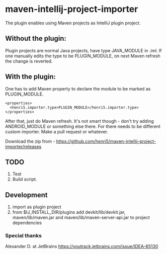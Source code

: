 # maven-intellij-project-importer

The plugin enables using Maven projects as IntelliJ plugin project. 
## Without the plugin:
Plugin projects are normal Java projects, have type JAVA_MODULE in .iml. If one manually edits the type to be PLUGIN_MODULE, on 
next Maven refresh the change is reverted.
## With the plugin:
One has to add Maven property to declare the module to be marked as PLUGIN_MODULE.
```
<properties>
  <henri5.importer.type>PLUGIN_MODULE</henri5.importer.type>
</properties>
```
After that, just do Maven refresh. 
It's not smart though - don't try adding ANDROID_MODULE or something else there. For there needs to be different custom importer. 
Make a pull request or whatever.

Download the zip from - https://github.com/henri5/maven-intellij-project-importer/releases

## TODO
1. Test
2. Build script. 

## Development
1. import as plugin project
2. from $IJ_INSTALL_DIR/plugins add devkit/lib/devkit.jar, maven/lib/maven.jar and maven/lib/maven-server-api.jar to project dependencies

### Special thanks
Alexander D. at JetBrains https://youtrack.jetbrains.com/issue/IDEA-65130
